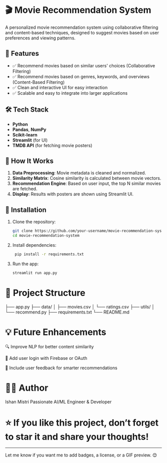 # 🎬 Movie Recommendation System

A personalized movie recommendation system using collaborative filtering and content-based techniques, designed to suggest movies based on user preferences and viewing patterns.

## 📌 Features

- ✅ Recommend movies based on similar users' choices (Collaborative Filtering)
- ✅ Recommend movies based on genres, keywords, and overviews (Content-Based Filtering)
- ✅ Clean and interactive UI for easy interaction
- ✅ Scalable and easy to integrate into larger applications

## 🛠️ Tech Stack

- **Python**
- **Pandas**, **NumPy**
- **Scikit-learn**
- **Streamlit** (for UI)
- **TMDB API** (for fetching movie posters)

## 🚀 How It Works

1. **Data Preprocessing**: Movie metadata is cleaned and normalized.
2. **Similarity Matrix**: Cosine similarity is calculated between movie vectors.
3. **Recommendation Engine**: Based on user input, the top N similar movies are fetched.
4. **Display**: Results with posters are shown using Streamlit UI.

## 🔧 Installation

1. Clone the repository:
   ```bash
   git clone https://github.com/your-username/movie-recommendation-system.git
   cd movie-recommendation-system
   
2. Install dependencies:
   ```bash
    pip install -r requirements.txt
   
3. Run the app:
   ```bash
   streamlit run app.py

# 📂 Project Structure

├── app.py
├── data/
│   ├── movies.csv
│   └── ratings.csv
├── utils/
│   └── recommend.py
├── requirements.txt
└── README.md

# 💡 Future Enhancements

  🔍 Improve NLP for better content similarity

  👤 Add user login with Firebase or OAuth

  🎯 Include user feedback for smarter recommendations

# 🙋‍♂️ Author
Ishan Mistri
Passionate AI/ML Engineer & Developer

# ⭐ If you like this project, don’t forget to star it and share your thoughts!


---

Let me know if you want me to add badges, a license, or a GIF preview. 😊

